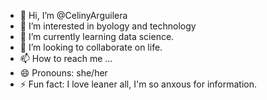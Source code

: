 - 👋 Hi, I’m @CelinyArguilera
- 👀 I’m interested in byology and technology
- 🌱 I’m currently learning data science.
- 💞️ I’m looking to collaborate on life.
- 📫 How to reach me ...
- 😄 Pronouns: she/her
- ⚡ Fun fact: I love leaner all, I'm so anxous for information. 

<!---
CelinyArguilera/CelinyArguilera is a ✨ special ✨ repository because its `README.md` ("Hello, world!") appears on your GitHub profile.
You can click the Preview link to take a look at your changes.
--->

